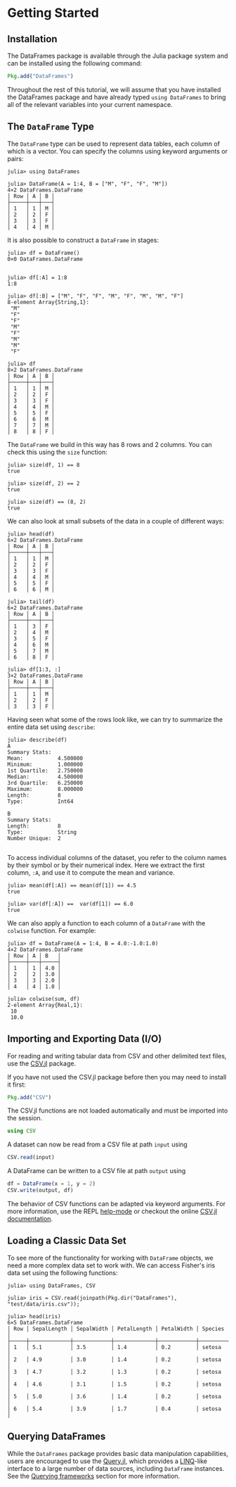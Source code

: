 # Getting Started

## Installation

The DataFrames package is available through the Julia package system and can be installed using the following command:
```julia
Pkg.add("DataFrames")
```

Throughout the rest of this tutorial, we will assume that you have installed the DataFrames package and have already typed `using DataFrames` to bring all of the relevant variables into your current namespace.



## The `DataFrame` Type

The `DataFrame` type can be used to represent data tables, each column of which is a vector. You can specify the columns using keyword arguments or pairs:

```jldoctest dataframe
julia> using DataFrames

julia> DataFrame(A = 1:4, B = ["M", "F", "F", "M"])
4×2 DataFrames.DataFrame
│ Row │ A │ B │
├─────┼───┼───┤
│ 1   │ 1 │ M │
│ 2   │ 2 │ F │
│ 3   │ 3 │ F │
│ 4   │ 4 │ M │

```

It is also possible to construct a `DataFrame` in stages:

```jldoctest dataframe
julia> df = DataFrame()
0×0 DataFrames.DataFrame


julia> df[:A] = 1:8
1:8

julia> df[:B] = ["M", "F", "F", "M", "F", "M", "M", "F"]
8-element Array{String,1}:
 "M"
 "F"
 "F"
 "M"
 "F"
 "M"
 "M"
 "F"

julia> df
8×2 DataFrames.DataFrame
│ Row │ A │ B │
├─────┼───┼───┤
│ 1   │ 1 │ M │
│ 2   │ 2 │ F │
│ 3   │ 3 │ F │
│ 4   │ 4 │ M │
│ 5   │ 5 │ F │
│ 6   │ 6 │ M │
│ 7   │ 7 │ M │
│ 8   │ 8 │ F │

```

The `DataFrame` we build in this way has 8 rows and 2 columns. You can check this using the
`size` function:

```jldoctest dataframe
julia> size(df, 1) == 8
true

julia> size(df, 2) == 2
true

julia> size(df) == (8, 2)
true

```

We can also look at small subsets of the data in a couple of different ways:

```jldoctest dataframe
julia> head(df)
6×2 DataFrames.DataFrame
│ Row │ A │ B │
├─────┼───┼───┤
│ 1   │ 1 │ M │
│ 2   │ 2 │ F │
│ 3   │ 3 │ F │
│ 4   │ 4 │ M │
│ 5   │ 5 │ F │
│ 6   │ 6 │ M │

julia> tail(df)
6×2 DataFrames.DataFrame
│ Row │ A │ B │
├─────┼───┼───┤
│ 1   │ 3 │ F │
│ 2   │ 4 │ M │
│ 3   │ 5 │ F │
│ 4   │ 6 │ M │
│ 5   │ 7 │ M │
│ 6   │ 8 │ F │

julia> df[1:3, :]
3×2 DataFrames.DataFrame
│ Row │ A │ B │
├─────┼───┼───┤
│ 1   │ 1 │ M │
│ 2   │ 2 │ F │
│ 3   │ 3 │ F │

```

Having seen what some of the rows look like, we can try to summarize the entire data set using `describe`:

```jldoctest dataframe
julia> describe(df)
A
Summary Stats:
Mean:           4.500000
Minimum:        1.000000
1st Quartile:   2.750000
Median:         4.500000
3rd Quartile:   6.250000
Maximum:        8.000000
Length:         8
Type:           Int64

B
Summary Stats:
Length:         8
Type:           String
Number Unique:  2


```

To access individual columns of the dataset, you refer to the column names by their symbol
or by their numerical index. Here we extract the first column, `:A`, and use it to compute
the mean and variance.

```jldoctest dataframe
julia> mean(df[:A]) == mean(df[1]) == 4.5
true

julia> var(df[:A]) ==  var(df[1]) == 6.0
true

```

We can also apply a function to each column of a `DataFrame` with the `colwise` function. For example:

```jldoctest dataframe
julia> df = DataFrame(A = 1:4, B = 4.0:-1.0:1.0)
4×2 DataFrames.DataFrame
│ Row │ A │ B   │
├─────┼───┼─────┤
│ 1   │ 1 │ 4.0 │
│ 2   │ 2 │ 3.0 │
│ 3   │ 3 │ 2.0 │
│ 4   │ 4 │ 1.0 │

julia> colwise(sum, df)
2-element Array{Real,1}:
 10
 10.0

```

## Importing and Exporting Data (I/O)

For reading and writing tabular data from CSV and other delimited text files, use the [CSV.jl](https://github.com/JuliaData/CSV.jl) package.

If you have not used the CSV.jl package before then you may need to install it first:
```julia
Pkg.add("CSV")
```

The CSV.jl functions are not loaded automatically and must be imported into the session.
```julia
using CSV
```

A dataset can now be read from a CSV file at path `input` using
```julia
CSV.read(input)
```

A DataFrame can be written to a CSV file at path `output` using
```julia
df = DataFrame(x = 1, y = 2)
CSV.write(output, df)
```

The behavior of CSV functions can be adapted via keyword arguments. For more information, use the REPL [help-mode](http://docs.julialang.org/en/stable/manual/interacting-with-julia/#help-mode) or checkout the online [CSV.jl documentation](https://juliadata.github.io/CSV.jl/stable/).

## Loading a Classic Data Set

To see more of the functionality for working with `DataFrame` objects, we need a more complex data set to work with. We can access Fisher's iris data set using the following functions:

```jldoctest csv
julia> using DataFrames, CSV

julia> iris = CSV.read(joinpath(Pkg.dir("DataFrames"), "test/data/iris.csv"));

julia> head(iris)
6×5 DataFrames.DataFrame
│ Row │ SepalLength │ SepalWidth │ PetalLength │ PetalWidth │ Species │
├─────┼─────────────┼────────────┼─────────────┼────────────┼─────────┤
│ 1   │ 5.1         │ 3.5        │ 1.4         │ 0.2        │ setosa  │
│ 2   │ 4.9         │ 3.0        │ 1.4         │ 0.2        │ setosa  │
│ 3   │ 4.7         │ 3.2        │ 1.3         │ 0.2        │ setosa  │
│ 4   │ 4.6         │ 3.1        │ 1.5         │ 0.2        │ setosa  │
│ 5   │ 5.0         │ 3.6        │ 1.4         │ 0.2        │ setosa  │
│ 6   │ 5.4         │ 3.9        │ 1.7         │ 0.4        │ setosa  │

```




## Querying DataFrames

While the `DataFrames` package provides basic data manipulation capabilities, users are encouraged to use the [Query.jl](https://github.com/davidanthoff/Query.jl), which provides a [LINQ](https://msdn.microsoft.com/en-us/library/bb397926.aspx)-like interface to a large number of data sources, including `DataFrame` instances. See the [Querying frameworks](@ref)  section for more information.
